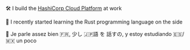 🛠️ I build the [HashiCorp Cloud Platform](https://www.hashicorp.com/cloud) at work

🦀 I recently started learning the Rust programming language on the side

💬 Je parle assez bien 🇫🇷, 少し 🇯🇵語 を 話すの, y estoy estudiando 🇪🇸/🇲🇽 un poco


<!--
**jesdavpet/jesdavpet** is a ✨ _special_ ✨ repository because its `README.md` (this file) appears on your GitHub profile.

Here are some ideas to get you started:

- 🔭 I’m currently working on ...
- 🌱 I’m currently learning ...
- 👯 I’m looking to collaborate on ...
- 🤔 I’m looking for help with ...
- 💬 Ask me about ...
- 📫 How to reach me: ...
- 😄 Pronouns: ...
- ⚡ Fun fact: ...
-->

